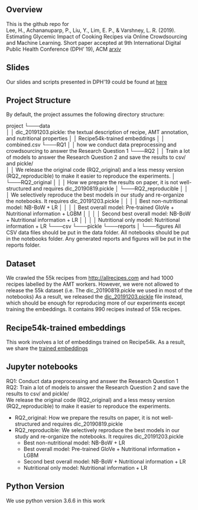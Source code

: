 ## Overview
This is the github repo for <br>
Lee, H., Achananuparp, P., Liu, Y., Lim, E. P., & Varshney, L. R. (2019). Estimating Glycemic Impact of Cooking Recipes via Online Crowdsourcing and Machine Learning. Short paper accepted at 9th International Digital Public Health Conference (DPH’ 19), ACM [arxiv](https://arxiv.org/pdf/1909.07881.pdf)

## Slides 
Our slides and scripts presented in DPH'19 could be found at [here](https://drive.google.com/open?id=1bln5W9KmlxFwrpA3KRlpU30n4yGTg44U)

## Project Structure
By default, the project assumes the following directory structure:

project 
└───data  
│   │   dic_20191203.pickle: the textual description of recipe, AMT annotation, and nutritional properties
│   │   Recipe54k-trained embeddings 
│   │   combined.csv 
└───RQ1
│   │   how we conduct data preprocessing and crowdsourcing to answer the Research Question 1 
└───RQ2
│   │   Train a lot of models to answer the Research Question 2 and save the results to csv/ and pickle/ <br>
│   │   We release the original code (RQ2_original) and a less messy version (RQ2_reproducible) to make it easier to reproduce the experiments.
│   └───RQ2_original
│   │   │   How we prepare the results on paper, it is not well-structured and requires dic_20190819.pickle
│   └───RQ2_reproducible
│   │   │   We selectively reproduce the best models in our study and re-organize the notebooks. It requires dic_20191203.pickle
│   │   │   │   Best non-nutritional model: NB-BoW + LR
│   │   │   │   Best overall model: Pre-trained GloVe + Nutritional information + LGBM
│   │   │   │   Second best overall model: NB-BoW + Nutritional information + LR
│   │   │   │   Nutritional only model: Nutritional information + LR
└───csv
└───pickle
└───reports
│   └───figures
All CSV data files should be put in the data folder. All notebooks should be put in the notebooks folder. Any generated reports and figures will be put in the reports folder.


## Dataset
We crawled the 55k recipes from http://allrecipes.com and had 1000 recipes labelled by the AMT workers.
However, we were not allowed to release the 55k dataset (i.e. The dic_20190819.pickle we used in most of the notebooks)
As a result, we released the [dic_20191203.pickle](data/Downloads.md) file instead, which should be enough for reproducing more of our experiments except training the embeddings.
It contains 990 recipes instead of 55k recipes.

## Recipe54k-trained embeddings
This work involves a lot of embeddings trained on Recipe54k. As a result, we share the [trained embeddings](data/Downloads.md)

## Jupyter notebooks
RQ1: Conduct data preprocessing and answer the Research Question 1 <br>
RQ2: Train a lot of models to answer the Research Question 2 and save the results to csv/ and pickle/ <br>
We release the original code (RQ2_original) and a less messy version (RQ2_reproducible) to make it easier to reproduce the experiments.
* RQ2_original: How we prepare the results on paper, it is not well-structured and requires dic_20190819.pickle
* RQ2_reproducible: We selectively reproduce the best models in our study and re-organize the notebooks. It requires dic_20191203.pickle
  * Best non-nutritional model: NB-BoW + LR
  * Best overall model: Pre-trained GloVe + Nutritional information + LGBM
  * Second best overall model: NB-BoW + Nutritional information + LR
  * Nutritional only model: Nutritional information + LR

## Python Version
We use python version 3.6.6 in this work
